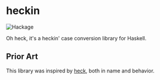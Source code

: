 # heckin

![Hackage](https://img.shields.io/hackage/v/heckin)

Oh heck, it's a heckin' case conversion library for Haskell.

## Prior Art

This library was inspired by [heck](https://github.com/withoutboats/heck), both in name and behavior.
